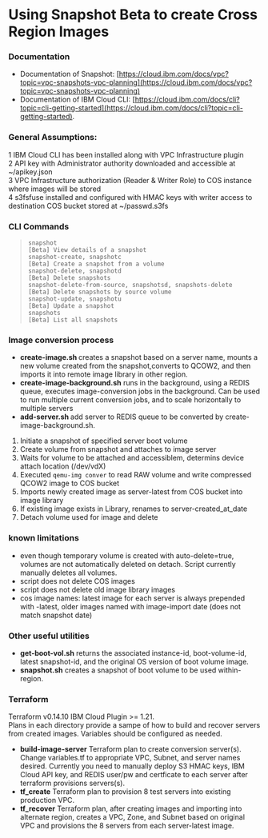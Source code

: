 # Using Snapshot Beta to create Cross Region Images

### Documentation
- Documentation of Snapshot:  [https://cloud.ibm.com/docs/vpc?topic=vpc-snapshots-vpc-planning](https://cloud.ibm.com/docs/vpc?topic=vpc-snapshots-vpc-planning)  
- Documentation of IBM Cloud CLI: [https://cloud.ibm.com/docs/cli?topic=cli-getting-started](https://cloud.ibm.com/docs/cli?topic=cli-getting-started).   


### General Assumptions:
1 IBM Cloud CLI has been installed along with VPC Infrastructure plugin  
2 API key with Administrator authority downloaded and accessible at ~/apikey.json  
3 VPC Infrastructure authorization (Reader & Writer Role) to COS instance where images will be stored  
4 s3fsfuse installed and configured with HMAC keys with writer access to destination COS bucket stored at ~/passwd.s3fs   

### CLI Commands
>     snapshot                                                    [Beta] View details of a snapshot  
>     snapshot-create, snapshotc                                  [Beta] Create a snapshot from a volume  
>     snapshot-delete, snapshotd                                  [Beta] Delete snapshots  
>     snapshot-delete-from-source, snapshotsd, snapshots-delete   [Beta] Delete snapshots by source volume  
>     snapshot-update, snapshotu                                  [Beta] Update a snapshot  
>     snapshots                                                   [Beta] List all snapshots  

### Image conversion process
- **create-image.sh <server>** creates a snapshot based on a server name, mounts a new volume created from the snapshot,converts to QCOW2, and then imports it into remote image library in other region.  
- **create-image-background.sh** runs in the background, using a REDIS queue, executes image-conversion jobs in the background.  Can be used to run multiple current conversion jobs, and to scale horizontally to multiple servers
- **add-server.sh <server>** add server to REDIS queue to be converted by create-image-background.sh.

1. Initiate a snapshot of specified server boot volume
2. Create volume from snapshot and attaches to image server
3. Waits for volume to be attached and accessiblem, determins device attach location (/dev/vdX)
4. Executed `qemu-img conver` to read RAW volume and write compressed QCOW2 image to COS bucket
5. Imports newly created image as server-latest from COS bucket into image library 
6. If existing image exists in Library, renames to server-created_at_date
7. Detach volume used for image and delete

### known limitations
- even though temporary volume is created with auto-delete=true, volumes are not automatically deleted on detach.  Script currently manually deletes all volumes.
- script does not delete COS images
- script does not delete old image library images
- cos image names:  latest image for each server is always prepended with -latest, older images named with image-import date (does not match snapshot date)

### Other useful utilities
- **get-boot-vol.sh** returns the associated instance-id, boot-volume-id, latest snapshot-id, and the original OS version of boot volume image.  
- **snapshot.sh** creates a snapshot of boot volume to be used within-region.  

### Terraform
Terraform v0.14.10 IBM Cloud Plugin >= 1.21.   
Plans in each directory provide a sampe of how to build and recover servers from created images.  Variables should be configured as needed.
- **build-image-server** Terraform plan to create conversion server(s). Change variables.tf to appropriate VPC, Subnet, and server names desired.   Currently you need to manually deploy S3 HMAC keys, IBM Cloud API key, and REDIS user/pw and certficate to each server after terraform provisions servers(s).
- **tf_create**  Terraform plan to provision 8 test servers into existing production VPC.  
- **tf_recover**  Terraform plan, after creating images and importing into alternate region, creates a VPC, Zone, and Subnet based on original VPC and provisions the 8 servers from each server-latest image.
